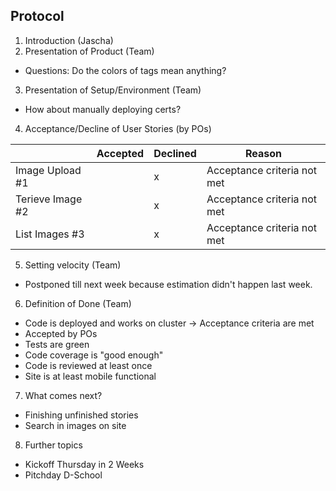## Protocol

1. Introduction (Jascha)
2. Presentation of Product (Team)
- Questions: Do the colors of tags mean anything?
3. Presentation of Setup/Environment (Team)
- How about manually deploying certs?
4. Acceptance/Decline of User Stories (by POs)

|                  | Accepted | Declined | Reason
|------------------|----------|----------|--------
| Image Upload #1  |          |x         | Acceptance criteria not met
| Terieve Image #2 |          |x         | Acceptance criteria not met
| List Images #3   |          |x         | Acceptance criteria not met
5. Setting velocity (Team)
- Postponed till next week because estimation didn't happen last week.
6. Definition of Done (Team)
 - Code is deployed and works on cluster -> Acceptance criteria are met
 - Accepted by POs
 - Tests are green
 - Code coverage is "good enough"
 - Code is reviewed at least once
 - Site is at least mobile functional
7. What comes next?
* Finishing unfinished stories
* Search in images on site

8. Further topics
* Kickoff Thursday in 2 Weeks
* Pitchday D-School